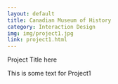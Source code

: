 ```yaml
---
layout: default
title: Canadian Museum of History
category: Interaction Design
img: img/project1.jpg
link: project1.html
---
```


Project Title here

This is some text for Project1